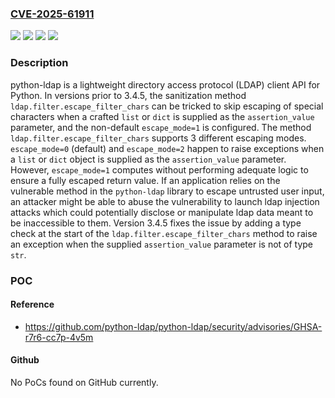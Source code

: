 ### [CVE-2025-61911](https://cve.mitre.org/cgi-bin/cvename.cgi?name=CVE-2025-61911)
![](https://img.shields.io/static/v1?label=Product&message=python-ldap&color=blue)
![](https://img.shields.io/static/v1?label=Version&message=%3C%203.4.5%20&color=brightgreen)
![](https://img.shields.io/static/v1?label=Vulnerability&message=CWE-75%3A%20Failure%20to%20Sanitize%20Special%20Elements%20into%20a%20Different%20Plane%20(Special%20Element%20Injection)&color=brightgreen)
![](https://img.shields.io/static/v1?label=Vulnerability&message=CWE-843%3A%20Access%20of%20Resource%20Using%20Incompatible%20Type%20('Type%20Confusion')&color=brightgreen)

### Description

python-ldap is a lightweight directory access protocol (LDAP) client API for Python. In versions prior to 3.4.5, the sanitization method `ldap.filter.escape_filter_chars` can be tricked to skip escaping of special characters when a crafted `list` or `dict` is supplied as the `assertion_value` parameter, and the non-default `escape_mode=1` is configured. The method `ldap.filter.escape_filter_chars` supports 3 different escaping modes. `escape_mode=0` (default) and `escape_mode=2` happen to raise exceptions when a `list` or `dict` object is supplied as the `assertion_value` parameter. However, `escape_mode=1` computes without performing adequate logic to ensure a fully escaped return value. If an application relies on the vulnerable method in the `python-ldap` library to escape untrusted user input, an attacker might be able to abuse the vulnerability to launch ldap injection attacks which could potentially disclose or manipulate ldap data meant to be inaccessible to them. Version 3.4.5 fixes the issue by adding a type check at the start of the `ldap.filter.escape_filter_chars` method to raise an exception when the supplied `assertion_value` parameter is not of type `str`.

### POC

#### Reference
- https://github.com/python-ldap/python-ldap/security/advisories/GHSA-r7r6-cc7p-4v5m

#### Github
No PoCs found on GitHub currently.

